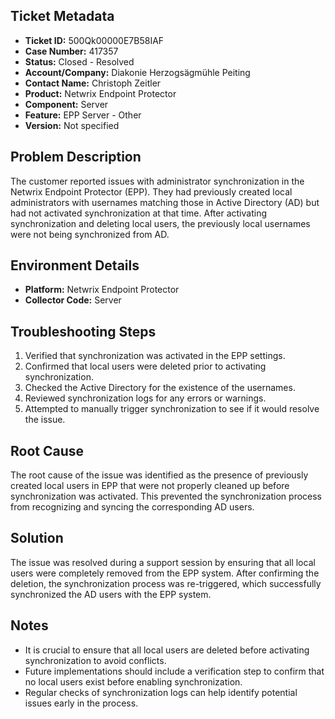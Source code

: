 ## Ticket Metadata
- **Ticket ID:** 500Qk00000E7B58IAF
- **Case Number:** 417357
- **Status:** Closed - Resolved
- **Account/Company:** Diakonie Herzogsägmühle Peiting
- **Contact Name:** Christoph Zeitler
- **Product:** Netwrix Endpoint Protector
- **Component:** Server
- **Feature:** EPP Server - Other
- **Version:** Not specified

## Problem Description
The customer reported issues with administrator synchronization in the Netwrix Endpoint Protector (EPP). They had previously created local administrators with usernames matching those in Active Directory (AD) but had not activated synchronization at that time. After activating synchronization and deleting local users, the previously local usernames were not being synchronized from AD.

## Environment Details
- **Platform:** Netwrix Endpoint Protector
- **Collector Code:** Server

## Troubleshooting Steps
1. Verified that synchronization was activated in the EPP settings.
2. Confirmed that local users were deleted prior to activating synchronization.
3. Checked the Active Directory for the existence of the usernames.
4. Reviewed synchronization logs for any errors or warnings.
5. Attempted to manually trigger synchronization to see if it would resolve the issue.

## Root Cause
The root cause of the issue was identified as the presence of previously created local users in EPP that were not properly cleaned up before synchronization was activated. This prevented the synchronization process from recognizing and syncing the corresponding AD users.

## Solution
The issue was resolved during a support session by ensuring that all local users were completely removed from the EPP system. After confirming the deletion, the synchronization process was re-triggered, which successfully synchronized the AD users with the EPP system.

## Notes
- It is crucial to ensure that all local users are deleted before activating synchronization to avoid conflicts.
- Future implementations should include a verification step to confirm that no local users exist before enabling synchronization.
- Regular checks of synchronization logs can help identify potential issues early in the process.